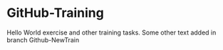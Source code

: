 # GitHub-Training
Hello World exercise and other training tasks.
Some other text added in branch Github-NewTrain

